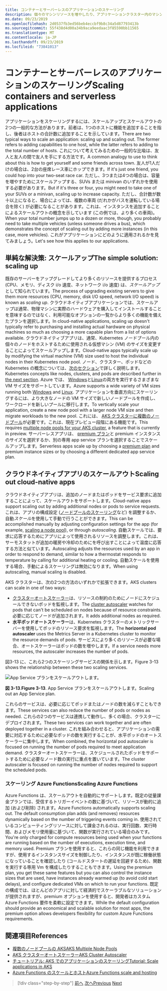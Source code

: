 ```yaml
---
title: コンテナーとサーバーレスのアプリケーションのスケーリング
description: 個々のマシンリソースを増やしたり、アプリケーションクラスター内のマシンの数を増やしたりすることにより、クラウドネイティブアプリケーションを Azure Kubernetes Service でスケーリングし、ユーザーのニーズを満たすことができます。
ms.date: 09/23/2019
ms.openlocfilehash: 2d0537fb3ed56beb4eccbf9b8c34a5d87793413b
ms.sourcegitcommit: 55f438d4d00a34b9aca9eedaac3f85590bb11565
ms.translationtype: MT
ms.contentlocale: ja-JP
ms.lasthandoff: 09/23/2019
ms.locfileid: "73841013"
---
```

# <a name="scaling-containers-and-serverless-applications"></a><span data-ttu-id="9f965-103">コンテナーとサーバーレスのアプリケーションのスケーリング</span><span class="sxs-lookup"><span data-stu-id="9f965-103">Scaling containers and serverless applications</span></span>

<span data-ttu-id="9f965-104">アプリケーションをスケーリングするには、スケールアップとスケールアウトの2つの一般的な方法があります。前者は、1つのホストに機能を追加することを指し、後者はホストの合計数に追加することを示しています。</span><span class="sxs-lookup"><span data-stu-id="9f965-104">There are two typical ways to scale an application: scaling up and scaling out. The former refers to adding capabilities to one host, while the latter refers to adding to the total number of hosts.</span></span> <span data-ttu-id="9f965-105">これについて考えてみるための一般的な比喩は、友人と友人の間で友人を手にする方法です。</span><span class="sxs-lookup"><span data-stu-id="9f965-105">A common analogy to use to think about this is how to get yourself and some friends across town.</span></span> <span data-ttu-id="9f965-106">友人が1人だけの場合は、2台の座席レース車にホップできます。</span><span class="sxs-lookup"><span data-stu-id="9f965-106">If it's just one friend, you could hop into your two-seat race car.</span></span> <span data-ttu-id="9f965-107">ただし、3つまたは4つの場合は、容量を増やすためにスケールアップする、SUVs または minivan のいずれかを使用する必要があります。</span><span class="sxs-lookup"><span data-stu-id="9f965-107">But if it's three or four, you might need to take one of your SUVs or a minivan, scaling up to increase capacity.</span></span> <span data-ttu-id="9f965-108">ただし、合計数が数十以上になると、場合によっては、複数の車両 (だれかがバスを運転している場合を除く) が必要になることがあります。これは、インスタンスを追加することによるスケールアウトの概念を示しています (この例では、より多くの車両)。</span><span class="sxs-lookup"><span data-stu-id="9f965-108">When your total number jumps up to a dozen or more, though, you probably need to take multiple vehicles (unless someone drives a bus), which demonstrates the concept of scaling out by adding more instances (in this case, more vehicles).</span></span> <span data-ttu-id="9f965-109">これがアプリケーションにどのように適用されるかを見てみましょう。</span><span class="sxs-lookup"><span data-stu-id="9f965-109">Let's see how this applies to our applications.</span></span>

## <a name="the-simple-solution-scaling-up"></a><span data-ttu-id="9f965-110">単純な解決策: スケールアップ</span><span class="sxs-lookup"><span data-stu-id="9f965-110">The simple solution: scaling up</span></span>

<span data-ttu-id="9f965-111">既存のサーバーをアップグレードしてより多くのリソースを提供するプロセス (CPU、メモリ、ディスク i/o 速度、ネットワーク i/o 速度) は、*スケールアップ*として知られています。</span><span class="sxs-lookup"><span data-stu-id="9f965-111">The process of upgrading existing servers to give them more resources (CPU, memory, disk I/O speed, network I/O speed) is known as *scaling up*.</span></span> <span data-ttu-id="9f965-112">クラウドネイティブアプリケーションでは、スケールアップは通常、物理マシンに実際のハードウェアを購入してインストールすることを意味するのではなく、利用可能なオプションの一覧からより多くの機能を備えたプランを選択します。</span><span class="sxs-lookup"><span data-stu-id="9f965-112">In cloud-native applications, scaling up doesn't typically refer to purchasing and installing actual hardware on physical machines so much as choosing a more capable plan from a list of options available.</span></span> <span data-ttu-id="9f965-113">クラウドネイティブアプリは、通常、Kubernetes ノードプール内の個々のノードをホストするために使用される仮想マシン (VM) のサイズを変更することによってスケールアップします。</span><span class="sxs-lookup"><span data-stu-id="9f965-113">Cloud-native apps typically scale up by modifying the virtual machine (VM) size used to host the individual nodes in their Kubernetes node pool.</span></span> <span data-ttu-id="9f965-114">ノード、クラスター、ポッドなどの Kubernetes の概念については、[次のセクション](leverage-containers-orchestrators.md)で詳しく説明します。</span><span class="sxs-lookup"><span data-stu-id="9f965-114">Kubernetes concepts like nodes, clusters, and pods are described further in [the next section](leverage-containers-orchestrators.md).</span></span> <span data-ttu-id="9f965-115">Azure では、 [Windows](https://docs.microsoft.com/azure/virtual-machines/windows/sizes?toc=%2fazure%2fvirtual-machines%2fwindows%2ftoc.json)と[Linux](https://docs.microsoft.com/azure/virtual-machines/linux/sizes)の両方を実行するさまざまな VM サイズをサポートしています。</span><span class="sxs-lookup"><span data-stu-id="9f965-115">Azure supports a wide variety of VM sizes running both [Windows](https://docs.microsoft.com/azure/virtual-machines/windows/sizes?toc=%2fazure%2fvirtual-machines%2fwindows%2ftoc.json) and [Linux](https://docs.microsoft.com/azure/virtual-machines/linux/sizes).</span></span> <span data-ttu-id="9f965-116">アプリケーションを垂直方向にスケーリングするには、より大きなノードの VM サイズで新しいノードプールを作成し、ワークロードを新しいプールに移行します。</span><span class="sxs-lookup"><span data-stu-id="9f965-116">To vertically scale your application, create a new node pool with a larger node VM size and then migrate workloads to the new pool.</span></span> <span data-ttu-id="9f965-117">これには、 [AKS クラスターに複数のノードプール](https://docs.microsoft.com/azure/aks/use-multiple-node-pools)が必要です。これは、現在プレビュー段階にある機能です。</span><span class="sxs-lookup"><span data-stu-id="9f965-117">This requires [multiple node pools for your AKS cluster](https://docs.microsoft.com/azure/aks/use-multiple-node-pools), a feature that is currently in preview.</span></span> <span data-ttu-id="9f965-118">サーバーレスアプリは、 [premium プラン](https://docs.microsoft.com/azure/azure-functions/functions-scale)と premium インスタンスのサイズを選択するか、別の専用 app service プランを選択することでスケールアップします。</span><span class="sxs-lookup"><span data-stu-id="9f965-118">Serverless apps scale up by choosing a [premium plan](https://docs.microsoft.com/azure/azure-functions/functions-scale) and premium instance sizes or by choosing a different dedicated app service plan.</span></span>

## <a name="scaling-out-cloud-native-apps"></a><span data-ttu-id="9f965-119">クラウドネイティブアプリのスケールアウト</span><span class="sxs-lookup"><span data-stu-id="9f965-119">Scaling out cloud-native apps</span></span>

<span data-ttu-id="9f965-120">クラウドネイティブアプリは、追加のノードまたはポッドをサービス要求に追加することによって、スケールアウトをサポートします。</span><span class="sxs-lookup"><span data-stu-id="9f965-120">Cloud-native apps support scaling out by adding additional nodes or pods to service requests.</span></span> <span data-ttu-id="9f965-121">これは、アプリの構成設定 ([ノードプールのスケーリング](https://docs.microsoft.com/azure/aks/use-multiple-node-pools#scale-a-node-pool-manually)など) を調整するか、自動*スケール*を使用して手動で行うことができます。</span><span class="sxs-lookup"><span data-stu-id="9f965-121">This can be accomplished manually by adjusting configuration settings for the app (for example, [scaling a node pool](https://docs.microsoft.com/azure/aks/use-multiple-node-pools#scale-a-node-pool-manually)), or through *autoscaling*.</span></span> <span data-ttu-id="9f965-122">自動スケールでは、要求に応答するためにアプリによって使用されるリソースを調整します。これは、サーモスタットが追加の暖房や冷却のためにを呼び出すことによって温度に応答する方法と似ています。</span><span class="sxs-lookup"><span data-stu-id="9f965-122">Autoscaling adjusts the resources used by an app in order to respond to demand, similar to how a thermostat responds to temperature by calling for additional heating or cooling.</span></span> <span data-ttu-id="9f965-123">自動スケールを使用する場合、手動によるスケーリングは無効になります。</span><span class="sxs-lookup"><span data-stu-id="9f965-123">When using autoscaling, manual scaling is disabled.</span></span>

<span data-ttu-id="9f965-124">AKS クラスターは、次の2つの方法のいずれかで拡張できます。</span><span class="sxs-lookup"><span data-stu-id="9f965-124">AKS clusters can scale in one of two ways:</span></span>

- <span data-ttu-id="9f965-125">[クラスターオートスケーラー](https://docs.microsoft.com/azure/aks/cluster-autoscaler)は、リソースの制約のためにノードにスケジュールできないポッドを監視します。</span><span class="sxs-lookup"><span data-stu-id="9f965-125">The [cluster autoscaler](https://docs.microsoft.com/azure/aks/cluster-autoscaler) watches for pods that can't be scheduled on nodes because of resource constraints.</span></span> <span data-ttu-id="9f965-126">必要に応じてノードが追加されます。</span><span class="sxs-lookup"><span data-stu-id="9f965-126">It adds additional nodes as required.</span></span>
- <span data-ttu-id="9f965-127">**水平ポッドオートスケーラー**は、Kubernetes クラスターのメトリックサーバーを使用してポッドのリソース要求を監視します。</span><span class="sxs-lookup"><span data-stu-id="9f965-127">The **horizontal pod autoscaler** uses the Metrics Server in a Kubernetes cluster to monitor the resource demands of pods.</span></span> <span data-ttu-id="9f965-128">サービスにより多くのリソースが必要な場合、オートスケーラーはポッドの数を増やします。</span><span class="sxs-lookup"><span data-stu-id="9f965-128">If a service needs more resources, the autoscaler increases the number of pods.</span></span>

<span data-ttu-id="9f965-129">図3-13 に、これら2つのスケーリングサービスの関係を示します。</span><span class="sxs-lookup"><span data-stu-id="9f965-129">Figure 3-13 shows the relationship between these two scaling services.</span></span>

![App Service プランをスケールアウトします。](./media/aks-cluster-autoscaler.png)

<span data-ttu-id="9f965-131">**図 3-13**.</span><span class="sxs-lookup"><span data-stu-id="9f965-131">**Figure 3-13**.</span></span> <span data-ttu-id="9f965-132">App Service プランをスケールアウトします。</span><span class="sxs-lookup"><span data-stu-id="9f965-132">Scaling out an App Service plan.</span></span>

<span data-ttu-id="9f965-133">これらのサービスは、必要に応じてポッドまたはノードの数を減らすこともできます。</span><span class="sxs-lookup"><span data-stu-id="9f965-133">These services can also reduce the number of pods or nodes as needed.</span></span> <span data-ttu-id="9f965-134">これらの2つのサービスは連携して動作し、多くの場合、クラスターにデプロイされます。</span><span class="sxs-lookup"><span data-stu-id="9f965-134">These two services can work together and are often deployed together in a cluster.</span></span> <span data-ttu-id="9f965-135">これを組み合わせると、アプリケーションの需要に対応するために必要なポッドの数を実行することが、水平ポッドのオートスケーラーに集中します。</span><span class="sxs-lookup"><span data-stu-id="9f965-135">When combined, the horizontal pod autoscaler is focused on running the number of pods required to meet application demand.</span></span> <span data-ttu-id="9f965-136">クラスターオートスケーラーは、スケジュールされたポッドをサポートするために必要なノード数の実行に重点を置いています。</span><span class="sxs-lookup"><span data-stu-id="9f965-136">The cluster autoscaler is focused on running the number of nodes required to support the scheduled pods.</span></span>

### <a name="scaling-azure-functions"></a><span data-ttu-id="9f965-137">スケーリング Azure Functions</span><span class="sxs-lookup"><span data-stu-id="9f965-137">Scaling Azure Functions</span></span>

<span data-ttu-id="9f965-138">Azure Functions は、スケールアウトを自動的にサポートします。既定の従量課金プランでは、受信するトリガーイベントの数に基づいて、リソースが動的に追加 (および削除) されます。</span><span class="sxs-lookup"><span data-stu-id="9f965-138">Azure Functions automatically supports scaling out. The default consumption plan adds (and removes) resources dynamically based on the number of triggering events coming in.</span></span> <span data-ttu-id="9f965-139">使用されているコンピューティングリソースに対して課金されるのは、実行回数、実行時間、およびメモリ使用量に基づいて、関数が実行されている場合のみです。</span><span class="sxs-lookup"><span data-stu-id="9f965-139">You're only charged for compute resources being used when your functions are running based on the number of executions, execution time, and memory used.</span></span> <span data-ttu-id="9f965-140">Premium プランを使用すると、これらの同じ機能を利用できますが、使用するインスタンスサイズを制御したり、インスタンスが既に稼働状態になっていることを確認したり (コールドスタートの遅延を回避するため)、関数を実行する専用 Vm を構成したりすることもできます。</span><span class="sxs-lookup"><span data-stu-id="9f965-140">Using the premium plan, you get these same features but you can also control the instance sizes that are used, have instances already warmed up (to avoid cold start delays), and configure dedicated VMs on which to run your functions.</span></span> <span data-ttu-id="9f965-141">既定の構成では、ほとんどのアプリに対して経済的でスケーラブルなソリューションが提供されますが、premium オプションを使用すると、開発者はカスタム Azure Functions 要件を柔軟に設定できます。</span><span class="sxs-lookup"><span data-stu-id="9f965-141">While the default configuration should provide an economical and scalable solution for most apps, the premium option allows developers flexibility for custom Azure Functions requirements.</span></span>

## <a name="references"></a><span data-ttu-id="9f965-142">関連項目</span><span class="sxs-lookup"><span data-stu-id="9f965-142">References</span></span>

- [<span data-ttu-id="9f965-143">複数のノードプールの AKS</span><span class="sxs-lookup"><span data-stu-id="9f965-143">AKS Multiple Node Pools</span></span>](https://docs.microsoft.com/azure/aks/use-multiple-node-pools)
- [<span data-ttu-id="9f965-144">AKS クラスターオートスケーラー</span><span class="sxs-lookup"><span data-stu-id="9f965-144">AKS Cluster Autoscaler</span></span>](https://docs.microsoft.com/azure/aks/cluster-autoscaler)
- [<span data-ttu-id="9f965-145">チュートリアル: AKS でのアプリケーションのスケーリング</span><span class="sxs-lookup"><span data-stu-id="9f965-145">Tutorial: Scale applications in AKS</span></span>](https://docs.microsoft.com/azure/aks/tutorial-kubernetes-scale)
- [<span data-ttu-id="9f965-146">Azure Functions のスケールとホスト</span><span class="sxs-lookup"><span data-stu-id="9f965-146">Azure Functions scale and hosting</span></span>](https://docs.microsoft.com/azure/azure-functions/functions-scale)

>[!div class="step-by-step"]
><span data-ttu-id="9f965-147">[前へ](deploy-containers-azure.md)
>[次へ](other-deployment-options.md)</span><span class="sxs-lookup"><span data-stu-id="9f965-147">[Previous](deploy-containers-azure.md)
[Next](other-deployment-options.md)</span></span>
